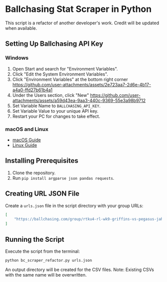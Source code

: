 # Ballchasing Stat Scraper in Python

This script is a refactor of another developer's work. Credit will be updated when available.

## Setting Up Ballchasing API Key

### Windows
1. Open Start and search for "Environment Variables".
2. Click "Edit the System Environment Variables".
3. Click "Environment Variables" at the bottom right corner https://github.com/user-attachments/assets/2e723aa7-2d6e-4b17-a4a0-ffd27b61b4a1
4. Under the Users section, click "New" https://github.com/user-attachments/assets/a59d43ea-9aa3-440c-9369-55e3a98b9712
5. Set Variable Name to `BALLCHASING_API_KEY`.
6. Set Variable Value to your unique API key.
7. Restart your PC for changes to take effect.

### macOS and Linux
- [macOS Guide](https://support.apple.com/guide/terminal/use-environment-variables-apd382cc5fa-4f58-4449-b20a-41c53c006f8f/mac)
- [Linux Guide](https://www.freecodecamp.org/news/how-to-set-an-environment-variable-in-linux/)

## Installing Prerequisites
1. Clone the repository.
2. Run `pip install argparse json pandas requests`.

## Creating URL JSON File
Create a `urls.json` file in the script directory with your group URLs:
```json
[
    "https://ballchasing.com/group/rtku4-rl-wk9-griffins-vs-pegasus-jah697qbqy"
]
```

## Running the Script
Execute the script from the terminal:
```
python bc_scraper_refactor.py urls.json
```
An output directory will be created for the CSV files. Note: Existing CSVs with the same name will be overwritten.
